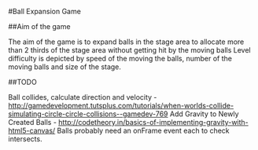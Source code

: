 #Ball Expansion Game

##Aim of the game

The aim of the game is to expand balls in the stage area to allocate more than 2 thirds of the stage area without getting hit by the moving balls
Level difficulty is depicted by speed of the moving the balls, number of the moving balls and size of the stage. 

##TODO

Ball collides, calculate direction and velocity - http://gamedevelopment.tutsplus.com/tutorials/when-worlds-collide-simulating-circle-circle-collisions--gamedev-769
Add Gravity to Newly Created Balls - http://codetheory.in/basics-of-implementing-gravity-with-html5-canvas/
Balls probably need an onFrame event each to check intersects.
